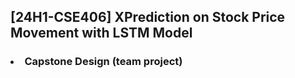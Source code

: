 ## [24H1-CSE406] XPrediction on Stock Price Movement with LSTM Model
### <li> Capstone Design (team project)
